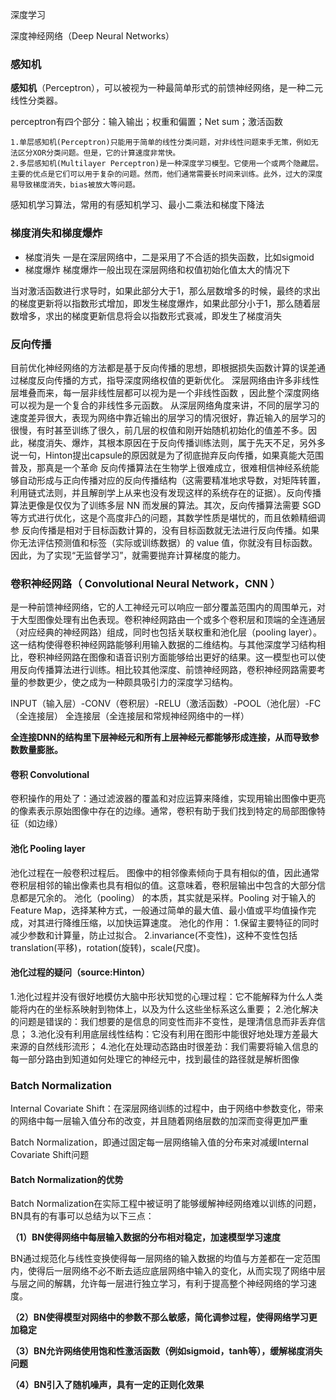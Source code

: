 深度学习

深度神经网络（Deep Neural Networks）

### 感知机

**感知机**（Perceptron），可以被视为一种最简单形式的前馈神经网络，是一种二元线性分类器。

perceptron有四个部分：输入输出；权重和偏置；Net sum；激活函数

```
1.单层感知机(Perceptron)只能用于简单的线性分类问题，对非线性问题束手无策，例如无法区分XOR分类问题。但是，它的计算速度非常快。
2.多层感知机(Multilayer Perceptron)是一种深度学习模型。它使用一个或两个隐藏层。主要的优点是它们可以用于复杂的问题。然而，他们通常需要长时间来训练。此外，过大的深度易导致梯度消失，bias被放大等问题。
```

感知机学习算法，常用的有感知机学习、最小二乘法和梯度下降法

### 梯度消失和梯度爆炸
- 梯度消失
一是在深层网络中，二是采用了不合适的损失函数，比如sigmoid
- 梯度爆炸
梯度爆炸一般出现在深层网络和权值初始化值太大的情况下

当对激活函数进行求导时，如果此部分大于1，那么层数增多的时候，最终的求出的梯度更新将以指数形式增加，即发生梯度爆炸，如果此部分小于1，那么随着层数增多，求出的梯度更新信息将会以指数形式衰减，即发生了梯度消失

### 反向传播 
目前优化神经网络的方法都是基于反向传播的思想，即根据损失函数计算的误差通过梯度反向传播的方式，指导深度网络权值的更新优化。
深层网络由许多非线性层堆叠而来，每一层非线性层都可以视为是一个非线性函数 ，因此整个深度网络可以视为是一个复合的非线性多元函数。
从深层网络角度来讲，不同的层学习的速度差异很大，表现为网络中靠近输出的层学习的情况很好，靠近输入的层学习的很慢，有时甚至训练了很久，前几层的权值和刚开始随机初始化的值差不多。因此，梯度消失、爆炸，其根本原因在于反向传播训练法则，属于先天不足，另外多说一句，Hinton提出capsule的原因就是为了彻底抛弃反向传播，如果真能大范围普及，那真是一个革命
反向传播算法在生物学上很难成立，很难相信神经系统能够自动形成与正向传播对应的反向传播结构（这需要精准地求导数，对矩阵转置，利用链式法则，并且解剖学上从来也没有发现这样的系统存在的证据）。反向传播算法更像是仅仅为了训练多层 NN 而发展的算法。其次，反向传播算法需要 SGD 等方式进行优化，这是个高度非凸的问题，其数学性质是堪忧的，而且依赖精细调参
反向传播是相对于目标函数计算的，没有目标函数就无法进行反向传播。如果你无法评估预测值和标签（实际或训练数据）的 value 值，你就没有目标函数。因此，为了实现“无监督学习”，就需要抛弃计算梯度的能力。

### 卷积神经网路（ Convolutional Neural Network，CNN ）
是一种前馈神经网络，它的人工神经元可以响应一部分覆盖范围内的周围单元，对于大型图像处理有出色表现。卷积神经网路由一个或多个卷积层和顶端的全连通层（对应经典的神经网路）组成，同时也包括关联权重和池化层（pooling layer）。这一结构使得卷积神经网路能够利用输入数据的二维结构。与其他深度学习结构相比，卷积神经网路在图像和语音识别方面能够给出更好的结果。这一模型也可以使用反向传播算法进行训练。相比较其他深度、前馈神经网路，卷积神经网路需要考量的参数更少，使之成为一种颇具吸引力的深度学习结构。

INPUT（输入层）-CONV（卷积层）-RELU（激活函数）-POOL（池化层）-FC（全连接层）
全连接层（全连接层和常规神经网络中的一样）

**全连接DNN的结构里下层神经元和所有上层神经元都能够形成连接，从而导致参数数量膨胀。**

#### 卷积 Convolutional
卷积操作的用处了：通过滤波器的覆盖和对应运算来降维，实现用输出图像中更亮的像素表示原始图像中存在的边缘。通常，卷积有助于我们找到特定的局部图像特征（如边缘）

#### 池化 Pooling layer
池化过程在一般卷积过程后。
图像中的相邻像素倾向于具有相似的值，因此通常卷积层相邻的输出像素也具有相似的值。这意味着，卷积层输出中包含的大部分信息都是冗余的。
池化（pooling） 的本质，其实就是采样。Pooling 对于输入的 Feature Map，选择某种方式，一般通过简单的最大值、最小值或平均值操作完成，对其进行降维压缩，以加快运算速度。
池化的作用：
1.保留主要特征的同时减少参数和计算量，防止过拟合。
2.invariance(不变性)，这种不变性包括translation(平移)，rotation(旋转)，scale(尺度)。

#### 池化过程的疑问（source:Hinton）
1.池化过程并没有很好地模仿大脑中形状知觉的心理过程：它不能解释为什么人类能将内在的坐标系映射到物体上，以及为什么这些坐标系这么重要；
2.池化解决的问题是错误的：我们想要的是信息的同变性而非不变性，是理清信息而非丢弃信息；
3.池化没有利用底层线性结构：它没有利用在图形中能很好地处理方差最大来源的自然线形流形；
4.池化在处理动态路由时很差劲：我们需要将输入信息的每一部分路由到知道如何处理它的神经元中，找到最佳的路径就是解析图像

### Batch Normalization

Internal Covariate Shift：在深层网络训练的过程中，由于网络中参数变化，带来的网络中每一层输入值分布的改变，并且随着网络层数的加深而变得更加严重

Batch Normalization，即通过固定每一层网络输入值的分布来对减缓Internal Covariate Shift问题

####  Batch Normalization的优势

Batch Normalization在实际工程中被证明了能够缓解神经网络难以训练的问题，BN具有的有事可以总结为以下三点：

**（1）BN使得网络中每层输入数据的分布相对稳定，加速模型学习速度**

BN通过规范化与线性变换使得每一层网络的输入数据的均值与方差都在一定范围内，使得后一层网络不必不断去适应底层网络中输入的变化，从而实现了网络中层与层之间的解耦，允许每一层进行独立学习，有利于提高整个神经网络的学习速度。

**（2）BN使得模型对网络中的参数不那么敏感，简化调参过程，使得网络学习更加稳定**

**（3）BN允许网络使用饱和性激活函数（例如sigmoid，tanh等），缓解梯度消失问题**

**（4）BN引入了随机噪声，具有一定的正则化效果**

